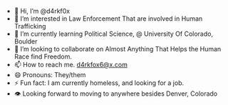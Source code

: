 - 👋 Hi, I’m @d4rkf0x
- 👀 I’m interested in Law Enforcement That are involved in Human Trafficking
- 🌱 I’m currently learning Political Science, @ University Of Colorado, Boulder
- 💞️ I’m looking to collaborate on Almost Anything That Helps the Human Race find Freedom.
- 📫 How to reach me. d4rkfox6@x.com
- 😄 Pronouns: They/them
- ⚡ Fun fact: I am currently homeless, and looking for a job.
- 👁️ Looking forward to moving to anywhere besides Denver, Colorado

<!---
d4rkf0x/d4rkf0x is a ✨ special ✨ repository because its `README.md` (this file) appears on your GitHub profile.
You can click the Preview link to take a look at your changes.
--->
